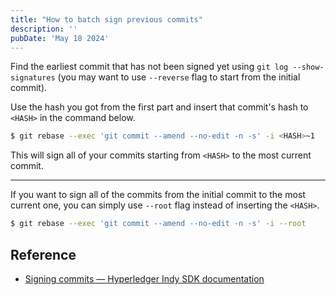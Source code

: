```yaml
---
title: "How to batch sign previous commits"
description: ''
pubDate: 'May 18 2024'
---
```


Find the earliest commit that has not been signed yet using `git log --show-signatures` (you may want to use `--reverse` flag to start from the initial commit).

Use the hash you got from the first part and insert that commit's hash to `<HASH>` in the command below.

```sh
$ git rebase --exec 'git commit --amend --no-edit -n -s' -i <HASH>~1
```

This will sign all of your commits starting from `<HASH>` to the most current commit.

---

If you want to sign all of the commits from the initial commit to the most current one, you can simply use `--root` flag instead of inserting the `<HASH>`.

```sh
$ git rebase --exec 'git commit --amend --no-edit -n -s' -i --root
```


## Reference
- [Signing commits — Hyperledger Indy SDK documentation](https://hyperledger-indy.readthedocs.io/projects/sdk/en/latest/docs/contributors/signing-commits.html#:~:text=If%20you%20need%20to%20re%2Dsign%20a%20bunch%20of%20previous,s'%20%2Di%20HASH%60)